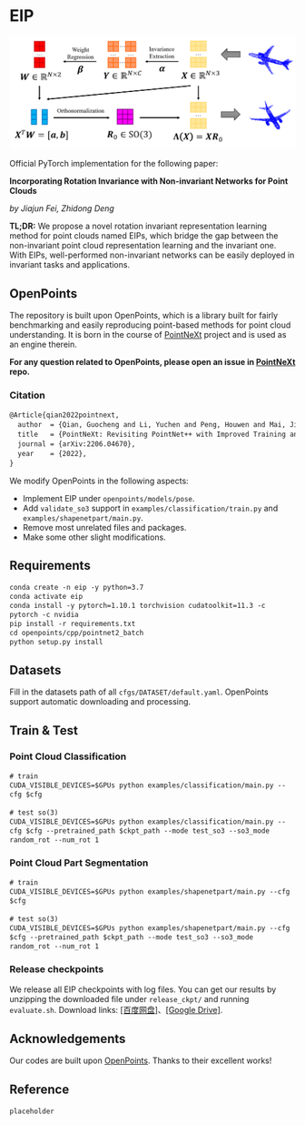 # EIP

![EIP architecture](fig/architecture.png)

Official PyTorch implementation for the following paper:

**Incorporating Rotation Invariance with Non-invariant Networks for Point Clouds**

*by Jiajun Fei, Zhidong Deng*

**TL;DR:** We propose a novel rotation invariant representation learning method for point clouds named EIPs, which bridge the gap between the non-invariant point cloud representation learning and the invariant one. With EIPs, well-performed non-invariant networks can be easily deployed in invariant tasks and applications.

## OpenPoints

The repository is built upon OpenPoints, which is a library built for fairly benchmarking and easily reproducing point-based methods for point cloud understanding. It is born in the course of [PointNeXt](https://github.com/guochengqian/PointNeXt) project and is used as an engine therein.

**For any question related to OpenPoints, please open an issue in [PointNeXt](https://github.com/guochengqian/PointNeXt) repo.**

### Citation

```tex
@Article{qian2022pointnext,
  author  = {Qian, Guocheng and Li, Yuchen and Peng, Houwen and Mai, Jinjie and Hammoud, Hasan and Elhoseiny, Mohamed and Ghanem, Bernard},
  title   = {PointNeXt: Revisiting PointNet++ with Improved Training and Scaling Strategies},
  journal = {arXiv:2206.04670},
  year    = {2022},
}
```

We modify OpenPoints in the following aspects:
* Implement EIP under `openpoints/models/pose`.
* Add `validate_so3` support in `examples/classification/train.py` and `examples/shapenetpart/main.py`.
* Remove most unrelated files and packages.
* Make some other slight modifications. 

## Requirements

```
conda create -n eip -y python=3.7
conda activate eip
conda install -y pytorch=1.10.1 torchvision cudatoolkit=11.3 -c pytorch -c nvidia
pip install -r requirements.txt
cd openpoints/cpp/pointnet2_batch
python setup.py install
```

## Datasets

Fill in the datasets path of all `cfgs/DATASET/default.yaml`. OpenPoints support automatic downloading and processing.

## Train & Test

### Point Cloud Classification

```
# train
CUDA_VISIBLE_DEVICES=$GPUs python examples/classification/main.py --cfg $cfg

# test so(3)
CUDA_VISIBLE_DEVICES=$GPUs python examples/classification/main.py --cfg $cfg --pretrained_path $ckpt_path --mode test_so3 --so3_mode random_rot --num_rot 1
```

### Point Cloud Part Segmentation

```
# train
CUDA_VISIBLE_DEVICES=$GPUs python examples/shapenetpart/main.py --cfg $cfg

# test so(3)
CUDA_VISIBLE_DEVICES=$GPUs python examples/shapenetpart/main.py --cfg $cfg --pretrained_path $ckpt_path --mode test_so3 --so3_mode random_rot --num_rot 1
```

### Release checkpoints

We release all EIP checkpoints with log files. You can get our results by unzipping the downloaded file under `release_ckpt/` and running `evaluate.sh`. Download links: [[百度网盘]](https://pan.baidu.com/s/1tZxvLxZRu-VjtzCRpnj0PA?pwd=wm6r)、[[Google Drive]](https://drive.google.com/file/d/1NTvzHTfzko5_ZRU7PRnlGPjNPoUsc3Kf/view?usp=sharing).

## Acknowledgements

Our codes are built upon [OpenPoints](https://github.com/guochengqian/openpoints/). Thanks to their excellent works!

## Reference

```
placeholder
```